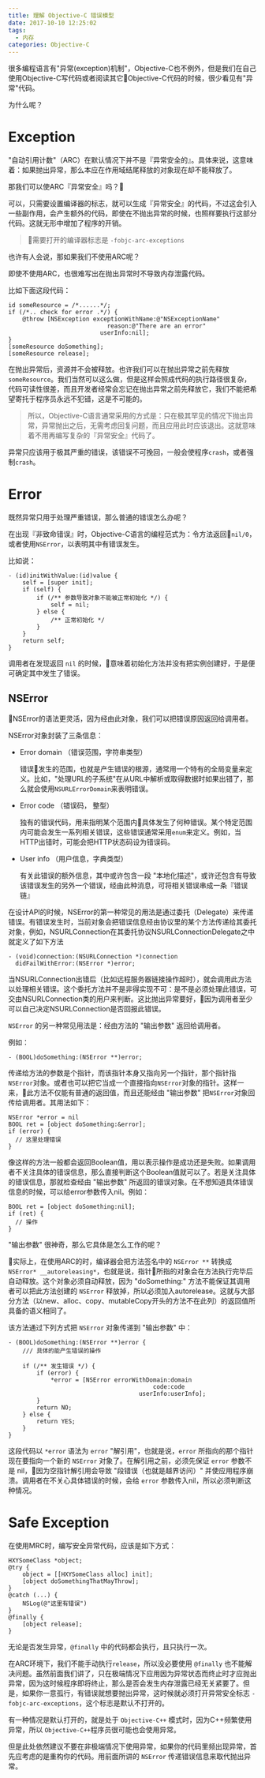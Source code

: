 ```yaml
---
title: 理解 Objective-C 错误模型
date: 2017-10-10 12:25:02
tags: 
  - 内存
categories: Objective-C
---
```


很多编程语言有"异常(exception)机制"，Objective-C也不例外，但是我们在自己使用Objective-C写代码或者阅读其它Objective-C代码的时候，很少看见有"异常"代码。

为什么呢？

# Exception

"自动引用计数"（ARC）在默认情况下并不是『异常安全的』。具体来说，这意味着：如果抛出异常，那么本应在作用域结尾释放的对象现在却不能释放了。

那我们可以使ARC『异常安全』吗？

可以，只需要设置编译器的标志，就可以生成『异常安全』的代码，不过这会引入一些副作用，会产生额外的代码，即使在不抛出异常的时候，也照样要执行这部分代码。这就无形中增加了程序的开销。

> 需要打开的编译器标志是 `-fobjc-arc-exceptions`

也许有人会说，那如果我们不使用ARC呢？

即使不使用ARC，也很难写出在抛出异常时不导致内存泄露代码。

比如下面这段代码：

``` objc
id someResource = /*......*/;
if (/*.. check for error .*/) {
    @throw [NSException exceptionWithName:@"NSExceptionName"
                            reason:@"There are an error"
                          userInfo:nil];
}
[someResource doSomething];
[someResource release];
```

在抛出异常后，资源并不会被释放。也许我们可以在抛出异常之前先释放`someResource`。我们当然可以这么做，但是这样会照成代码的执行路径很复杂，代码可读性很差，而且开发者经常会忘记在抛出异常之前先释放它，我们不能把希望寄托于程序员永远不犯错，这是不可能的。

> 所以，Objective-C语言通常采用的方式是：只在极其罕见的情况下抛出异常，异常抛出之后，无需考虑回复问题，而且应用此时应该退出。这就意味着不用再编写复杂的『异常安全』代码了。

异常只应该用于极其严重的错误，该错误不可挽回，一般会使程序`crash`，或者强制`crash`。

# Error

既然异常只用于处理严重错误，那么普通的错误怎么办呢？

在出现『非致命错误』时，Objective-C语言的编程范式为：令方法返回`nil/0`，或者使用`NSError`，以表明其中有错误发生。

比如说：

```objc
- (id)initWithValue:(id)value {
    self = [super init];
    if (self) {
        if (/** 参数导致对象不能被正常初始化 */) {
            self = nil;
        } else {
            /** 正常初始化 */
        }
    }
    return self;
}
```

调用者在发现返回 `nil` 的时候，意味着初始化方法并没有把实例创建好，于是便可确定其中发生了错误。

## NSError

NSError的语法更灵活，因为经由此对象，我们可以把错误原因返回给调用者。

NSError对象封装了三条信息：

- Error domain （错误范围，字符串类型）

  错误发生的范围，也就是产生错误的根源，通常用一个特有的全局变量来定义。比如，"处理URL的子系统"在从URL中解析或取得数据时如果出错了，那么就会使用`NSURLErrorDomain`来表明错误。

- Error code （错误码， 整型）

  独有的错误代码，用来指明某个范围内具体发生了何种错误。某个特定范围内可能会发生一系列相关错误，这些错误通常采用`enum`来定义。例如，当HTTP出错时，可能会把HTTP状态码设为错误码。

- User info （用户信息，字典类型）

  有关此错误的额外信息，其中或许包含一段 "本地化描述"，或许还包含有导致该错误发生的另外一个错误，经由此种消息，可将相关错误串成一条『错误链』

在设计API的时候，NSError的第一种常见的用法是通过委托（Delegate）来传递错误。有错误发生时，当前对象会把错误信息经由协议里的某个方法传递给其委托对象，例如，NSURLConnection在其委托协议NSURLConnectionDelegate之中就定义了如下方法

```objc
- (void)connection:(NSURLConnection *)connection
  didFailWithError:(NSError *)error;
```

当NSURLConnection出错后（比如远程服务器链接操作超时），就会调用此方法以处理相关错误。这个委托方法并不是非得实现不可：是不是必须处理此错误，可交由NSURLConnection类的用户来判断。这比抛出异常要好，因为调用者至少可以自己决定NSURLConnection是否回报此错误。

`NSError` 的另一种常见用法是：经由方法的 "输出参数" 返回给调用者。

例如：

```objc
- (BOOL)doSomething:(NSError **)error;
```

传递给方法的参数是个指针，而该指针本身又指向另一个指针，那个指针指`NSError`对象。或者也可以把它当成一个直接指向`NSError`对象的指针。这样一来，此方法不仅能有普通的返回值，而且还能经由 "输出参数" 把`NSError`对象回传给调用者。其用法如下：

```objc
NSError *error = nil
BOOL ret = [object doSomething:&error];
if (error) {
  // 这里处理错误
}
```

像这样的方法一般都会返回Boolean值，用以表示操作是成功还是失败。如果调用者不关注具体的错误信息，那么直接判断这个Boolean值就可以了。若是关注具体的错误信息，那就检查经由 "输出参数" 所返回的错误对象。在不想知道具体错误信息的时候，可以给error参数传入nil。例如：

```objc
BOOL ret = [object doSomething:nil];
if (ret) {
  // 操作
}
```

"输出参数" 很神奇，那么它具体是怎么工作的呢？

实际上，在使用ARC的时，编译器会把方法签名中的 `NSError **` 转换成 `NSError* __autoreleasing*`，也就是说，指针所指的对象会在方法执行完毕后自动释放。这个对象必须自动释放，因为 "doSomething:" 方法不能保证其调用者可以把此方法创建的 `NSError` 释放掉，所以必须加入autorelease。这就与大部分方法（以new、alloc、copy、mutableCopy开头的方法不在此列）的返回值所具备的语义相同了。

该方法通过下列方式把 `NSError` 对象传递到 "输出参数" 中：

```objc
- (BOOL)doSomething:(NSError **)error {
    /// 具体的能产生错误的操作

    if (/** 发生错误 */) {
        if (error) {
            *error = [NSError errorWithDomain:domain
                                         code:code
                                     userInfo:userInfo];
        }
        return NO;
    } else {
        return YES;
    }
}
```

这段代码以 `*error` 语法为 `error` "解引用"，也就是说，`error` 所指向的那个指针现在要指向一个新的 `NSError` 对象了。在解引用之前，必须先保证 `error` 参数不是 nil，因为空指针解引用会导致 "段错误（也就是越界访问）" 并使应用程序崩溃。调用者在不关心具体错误的时候，会给 `error` 参数传入nil，所以必须判断这种情况。

# Safe Exception

在使用MRC时，编写安全异常代码，应该是如下方式：

```objc
HXYSomeClass *object;
@try {
    object = [[HXYSomeClass alloc] init];
    [object doSomethingThatMayThrow];
}
@catch (...) {
    NSLog(@"这里有错误")
}
@finally {
    [object release];
}
```

无论是否发生异常，`@finally` 中的代码都会执行，且只执行一次。

在ARC环境下，我们不能手动执行`release`，所以没必要使用 `@finally` 也不能解决问题。虽然前面我们讲了，只在极端情况下应用因为异常状态而终止时才应抛出异常，因为这时候程序即将终止，那么是否会发生内存泄露已经无关紧要了。但是，如果你一意孤行，有错误就想要抛出异常，这时候就必须打开异常安全标志 `-fobjc-arc-exceptions`，这个标志是默认不打开的。

有一种情况是默认打开的，就是处于 `Objective-C++` 模式时，因为C++频繁使用异常，所以 `Objective-C++`程序员很可能也会使用异常。

但是此处依然建议不要在非极端情况下使用异常，如果你的代码里频出现异常，首先应考虑的是重构你的代码。用前面所讲的 `NSError` 传递错误信息来取代抛出异常。